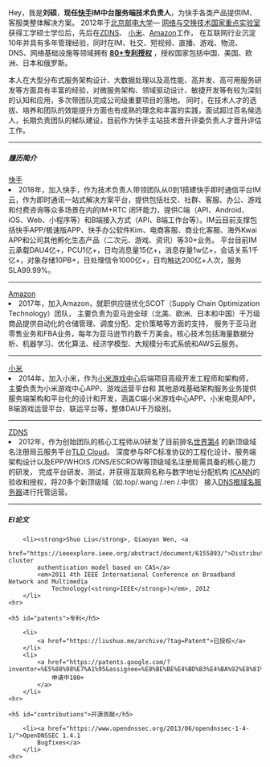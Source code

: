 <div class="zh post-container">
    <p>
       Hey，我是<strong>刘硕</strong>，<strong>现任<a href="https://www.kuaishou.com">快手</a>IM中台服务端技术负责人</strong>，为快手各类产品提供IM、客服类整体解决方案。
       2012年于<a href="https://www.bupt.edu.cn">北京邮电大学</a>—
       <a href="https://sklnst.bupt.edu.cn/">网络与交换技术国家重点实验室</a>获得工学硕士学位后，先后在<a href="https
       ://www.zdns.cn/">ZDNS</a>、
       <a href="https:///www.xiaomi.com">小米</a>、<a href="https://www.amazon.com">Amazon</a>工作，
       在互联网行业沉淀10年并具有多年管理经验，同时在IM、社交、短视频、直播、游戏、物流、DNS、网络基础设施等领域拥有
       <strong><a href="https://liushuo.me/archive/?tag=Patent">80+专利授权</a></strong>
       ，授权国家包括中国、美国、欧洲、日本和俄罗斯。
    </p>
    <p>
     本人在大型分布式服务架构设计、大数据处理以及高性能、高并发、高可用服务研发等方面具有丰富的经验，对微服务架构、领域驱动设计、敏捷开发等有较为深刻的认知和应用，多次带团队完成公司级重要项目的落地。
     同时，在技术人才的选拔、培养和团队的效能提升方面也有成熟的理念和丰富的实践，面试超过百名候选人，长期负责团队的梯队建设，目前作为快手主站技术晋升评委负责人才晋升评估工作。
    </p>
    <hr>
    <h5>履历简介</h5>
    <a href="https://www.kuaishou.com">快手</a>
    <li>
    2018年，加入快手，作为技术负责人带领团队从0到1搭建快手即时通信平台IM云，作为即时通讯一站式解决方案平台，提供包括社交、社群、客服、办公、游戏和付费咨询等众多场景在内的IM+RTC
    闭环能力，提供C端（API、Android、iOS、Web、小程序等）和B端接入方式（API、B端工作台等）。IM云目前支撑包括快手APP/极速版APP、快手办公软件Kim、电商客服、商业化客服、海外Kwai APP和公司其他孵化生态产品（二次元、游戏、资讯）等30+业务。
    平台目前IM云承载DAU4亿+，PCU1亿+，日均消息量15亿+，消息存量1w亿+，会话关系1千亿+，对象存储10PB+，日处理信令1000亿+，日均触达200亿+人次，服务SLA99.99%。
    </li>
    <hr>
    <a href="https://www.amazon.com">Amazon</a>
    <li>
    2017年，加入Amazon，就职供应链优化SCOT（Supply
     Chain
     Optimization Technology）团队，
    主要负责为亚马逊全球（北美、欧洲、日本和中国）千万级商品提供自动化的仓储管理、调度分配、定价策略等方面的支持，
    服务于亚马逊零售业务和FBA业务，每年为亚马逊节约数千万美金。核心技术包括海量数据分析、机器学习、优化算法、经济学模型、大规模分布式系统和AWS云服务。
    </li>
    <hr>
    <a href="https:///www.xiaomi.com">小米</a>
    <li>
    2014年，加入小米，作为<a href="https://game.xiaomi.com/">小米游戏中心</a>后端项目高级开发工程师和架构师，
    主要负责为小米游戏中心APP、游戏运营平台和
    其他游戏基础架构服务业务提供服务端架构和平台化的设计和开发，涵盖C端小米游戏中心APP、小米电竞APP，B端游戏运营平台、联运平台等，整体DAU千万级别。
    </li>
    <hr>
    <a href="https://www.zdns.cn/">ZDNS</a>
    <li>
    2012年，作为创始团队的核心工程师从0研发了目前排名<a href="https://ntldstats.com/backend">世界第4</a>
    的新顶级域名注册局云服务平台<a href="https://www.zdns.cn/tldcloud.html">TLD Cloud</a>。
    深度参与RFC标准协议的工程化设计、服务端架构设计以及EPP/WHOIS
    /DNS/ESCROW等顶级域名注册局需具备的核心能力的研发， 完成平台研发、测试，并获得互联网名称与数字地址分配机构
    <a href="https://www.icann.org/">ICANN</a>的验收和授权，将20多个新顶级域（如.top/.wang /.ren /.中信）
    接入<a href="https://www.internic.net/domain/root.zone">DNS根域名服务器</a>进行托管运营。
    </li>
    <hr>
    <h5 id="conferences">EI论文</h5>

        <li><strong>Shuo Liu</strong>, Qiaoyan Wen, <a
                href="https://ieeexplore.ieee.org/abstract/document/6155893/">Distributed cluster
            authentication model based on CAS</a>
            <em>2011 4th IEEE International Conference on Broadband Network and Multimedia
                Technology(<strong>IEEE</strong>)</em>, 2012
        </li>
    <hr>

    <h5 id="patents">专利</h5>

        <li>
            <a href="https://liushuo.me/archive/?tag=Patent">已授权</a>
        </li>
        <li>
            <a href="https://patents.google.com/?inventor=%E5%88%98%E7%A1%95&assignee=%E8%BE%BE%E4%BD%B3%E4%BA%92%E8%81%94,%E5%8C%97%E4%BA%AC%E5%B0%8F%E7%B1%B3%E7%A7%BB%E5%8A%A8%E8%BD%AF%E4%BB%B6%E6%9C%89%E9%99%90%E5%85%AC%E5%8F%B8&type=PATENT&num=100&sort=new">
                申请中180+
            </a>
        </li>
    <hr>

    <h5 id="contributions">开源贡献</h5>

        <li><a href="https://www.opendnssec.org/2013/06/opendnssec-1-4-1/">OpenDNSSEC 1.4.1
            Bugfixes</a>
        </li>
    <hr>
        
    
</div>